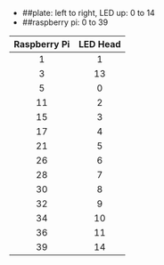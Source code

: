 * ##plate: left to right, LED up: 0 to 14
* ##raspberry pi: 0 to 39

|Raspberry Pi   | LED Head   |
|:-------------:|:----------:|
| 1             |  1         | 
| 3             | 13         |
| 5             |  0         |
| 11            |  2         |
| 15            |  3         |
| 17            |  4         |
| 21            |  5         |
| 26            |  6         |
| 28            |  7         |
| 30            |  8         |
| 32            |  9         |
| 34            | 10         |
| 36            | 11         |
| 39            | 14         |
